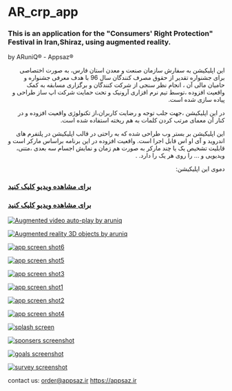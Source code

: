 # AR_crp_app

###  This is an application for the "Consumers' Right Protection" Festival in Iran,Shiraz, using augmented reality.
by ARuniQ&reg; - Appsaz&reg;

<p dir='rtl' align='right'>
این اپلیکیشن به سفارش سازمان صنعت و معدن استان فارس، به صورت اختصاصی برای جشنواره تقدیر از حقوق مصرف کنندگان سال 96 با هدف معرفی جشنواره و حامیان مالی آن ، انجام نظر سنجی از شرکت کنندگان و برگزاری مسابقه به کمک واقعیت افزوده ،توسط تیم نرم افزاری آرونیک  و تحت حمایت شرکت اپ ساز طراحی و پیاده سازی شده است.
  </p>

<p dir='rtl' align='right'>
در این اپلیکیشن ،جهت جلب توجه و رضایت کاربران،از تکنولوژی واقعیت افزوده و در کنار آن معمای مرتب کردن کلمات به هم ریخته استفاده شده است.
  </p>

<p dir='rtl' align='right'>
این اپلیکیشن بر بستر وب  طراحی شده که به راحتی در قالب اپلیکیشن در پلتفرم های اندروید و آی او اس  قابل اجرا است.
واقعیت افزوده در این برنامه براساس مارکر است و قابلیت تشخیص یک یا چند مارکر به صورت هم زمان و نمایش اجسام سه بعدی ،متنی، ویدیویی و ... را روی هر یک را دارد.  .
  </p>
<p dir='rtl' align='right'>
دموی این اپلیکیشن:
  
  
### [برای مشاهده ویدیو کلیک کنید](http://aruniq.ir/sc/Augmented%20reality%20by%20ARuniq.mp4 "app demo")

### [برای مشاهده ویدیو کلیک کنید](http://aruniq.ir/sc/Augmented%20reality%20video%20auto%20play%20%20by%20ARuniq.mp4 "auto-play video demo")


[![Augmented video auto-play by aruniq](https://github.com/ARuniq/AR_crp_app/blob/master/video%20play2.jpg "Augmented video auto-play by aruniq")](http://aruniq.ir/sc/Augmented%20reality%20by%20ARuniq.mp4 "Augmented video auto-play by aruniq")


[![Augmented reality 3D objects by aruniq](https://github.com/ARuniq/AR_crp_app/blob/master/video%20play1.jpg "Augmented reality 3D objects by aruniq")](http://aruniq.ir/sc/Augmented%20reality%20video%20auto%20play%20%20by%20ARuniq.mp4 "Augmented reality 3D objects by aruniq")
  
  



</p>



[![app screen shot6](https://github.com/ARuniq/AR_crp_app/blob/master/ar%20by%20aruniq6.jpg "app screen shot6")](https://github.com/ARuniq/AR_crp_app/blob/master/ar%20by%20aruniq6.jpg "app screen shot6" )

[![app screen shot5](https://github.com/ARuniq/AR_crp_app/blob/master/ar%20by%20aruniq5.jpg "app screen shot5")](https://github.com/ARuniq/AR_crp_app/blob/master/ar%20by%20aruniq5.jpg "app screen shot5")

[![app screen shot3](https://github.com/ARuniq/AR_crp_app/blob/master/ar%20by%20aruniq3.jpg "app screen shot3")](https://github.com/ARuniq/AR_crp_app/blob/master/ar%20by%20aruniq3.jpg "app screen shot3")

[![app screen shot1](https://github.com/ARuniq/AR_crp_app/blob/master/ar%20by%20aruniq1.jpg "app screen shot1")](https://github.com/ARuniq/AR_crp_app/blob/master/ar%20by%20aruniq1.jpg "app screen shot1")

[![app screen shot2](https://github.com/ARuniq/AR_crp_app/blob/master/ar%20by%20aruniq2.jpg "app screen shot2")](https://github.com/ARuniq/AR_crp_app/blob/master/ar%20by%20aruniq2.jpg "app screen shot2")

[![app screen shot4](https://github.com/ARuniq/AR_crp_app/blob/master/ar%20by%20aruniq4.jpg "app screen shot4")](https://github.com/ARuniq/AR_crp_app/blob/master/ar%20by%20aruniq4.jpg "app screen shot4")


[![ splash screen](https://github.com/ARuniq/AR_crp_app/blob/master/ar%20by%20aruniq%20splash%20screen.jpeg " splash screen")](https://github.com/ARuniq/AR_crp_app/blob/master/ar%20by%20aruniq%20splash%20screen.jpeg " splash screen")

[![sponsers screenshot](https://github.com/ARuniq/AR_crp_app/blob/master/sponsers%20screenshot.png "sponsers screenshot")](https://github.com/ARuniq/AR_crp_app/blob/master/sponsers%20screenshot.png "sponsers screenshot")

[![goals screenshot](https://github.com/ARuniq/AR_crp_app/blob/master/festival%20goals%20screenshot.png "goals screenshot")](https://github.com/ARuniq/AR_crp_app/blob/master/festival%20goals%20screenshot.png "goals screenshot")

[![survey screenshot](https://github.com/ARuniq/AR_crp_app/blob/master/survey%20screensot.png "survey screenshot")](https://github.com/ARuniq/AR_crp_app/blob/master/survey%20screensot.png "survey screenshot")


</p>


contact us:
order@appsaz.ir
https://appsaz.ir
